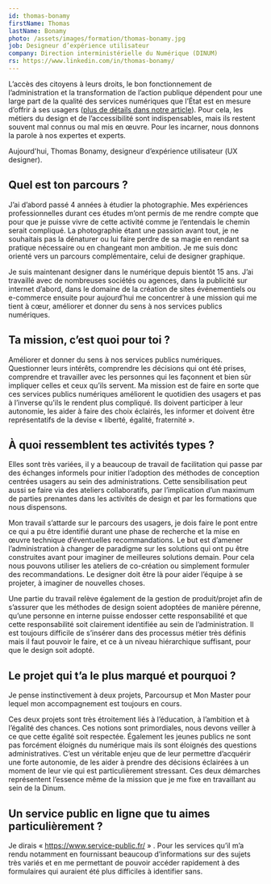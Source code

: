 ```yaml
---
id: thomas-bonamy
firstName: Thomas
lastName: Bonamy
photo: /assets/images/formation/thomas-bonamy.jpg
job: Designeur d’expérience utilisateur
company: Direction interministérielle du Numérique (DINUM)
rs: https://www.linkedin.com/in/thomas-bonamy/
---
```


<p class="fr-text--lead">L’accès des citoyens à leurs droits, le bon fonctionnement de l’administration et la transformation de l’action publique dépendent pour une large part de la qualité des services numériques que l’État est en mesure d’offrir à ses usagers (<a href="/articles/2024-04-29-nos-experts-ont-la-parole/">plus de détails dans notre article</a>). Pour cela, les métiers du design et de l’accessibilité sont indispensables, mais ils restent souvent mal connus ou mal mis en œuvre. Pour les incarner, nous donnons la parole à nos expertes et experts.</p>

<p class="fr-text--lead">Aujourd'hui, Thomas Bonamy, designeur d’expérience utilisateur (<span lang="en">UX designer</span>).</p>

<h2 class="fr-h6">Quel est ton parcours&nbsp;?</h2>

J&rsquo;ai d&rsquo;abord passé 4&nbsp;années à étudier la photographie. Mes expériences professionnelles durant ces études m&rsquo;ont permis de me rendre compte que pour que je puisse vivre de cette activité comme je l&rsquo;entendais le chemin serait compliqué. La photographie étant une passion avant tout, je ne souhaitais pas la dénaturer ou lui faire perdre de sa magie en rendant sa pratique nécessaire ou en changeant mon ambition. Je me suis donc orienté vers un parcours complémentaire, celui de designer graphique.

Je suis maintenant designer dans le numérique depuis bientôt 15&nbsp;ans. J&rsquo;ai travaillé avec de nombreuses sociétés ou agences, dans la publicité sur internet d&rsquo;abord, dans le domaine de la création de sites événementiels ou e-commerce ensuite pour aujourd&rsquo;hui me concentrer à une mission qui me tient à cœur, améliorer et donner du sens à nos services publics numériques.

<h2 class="fr-h6">Ta mission, c’est quoi pour toi&nbsp;?</h2>

Améliorer et donner du sens à nos services publics numériques. Questionner leurs intérêts, comprendre les décisions qui ont été prises, comprendre et travailler avec les personnes qui les façonnent et bien sûr impliquer celles et ceux qu&rsquo;ils servent. Ma mission est de faire en sorte que ces services publics numériques améliorent le quotidien des usagers et pas à l&rsquo;inverse qu'ils le rendent plus compliqué. Ils doivent participer à leur autonomie, les aider à faire des choix éclairés, les informer et doivent être représentatifs de la devise «&nbsp;liberté, égalité, fraternité&nbsp;».

<h2 class="fr-h6">À quoi ressemblent tes activités types&nbsp;?</h2>

Elles sont très variées, il y a beaucoup de travail de facilitation qui passe par des échanges informels pour initier l&rsquo;adoption des méthodes de conception centrées usagers au sein des administrations. Cette sensibilisation peut aussi se faire via des ateliers collaboratifs, par l&rsquo;implication d&rsquo;un maximum de parties prenantes dans les activités de design et par les formations que nous dispensons.

Mon travail s&rsquo;attarde sur le parcours des usagers, je dois faire le pont entre ce qui a pu être identifié durant une phase de recherche et la mise en œuvre technique d&rsquo;éventuelles recommandations. Le but est d&rsquo;amener l&rsquo;administration à changer de paradigme sur les solutions qui ont pu être construites avant pour imaginer de meilleures solutions demain. Pour cela nous pouvons utiliser les ateliers de co-création ou simplement formuler des recommandations. Le designer doit être là pour aider l&rsquo;équipe à se projeter, à imaginer de nouvelles choses.

Une partie du travail relève également de la gestion de produit/projet afin de s&rsquo;assurer que les méthodes de design soient adoptées de manière pérenne, qu&rsquo;une personne en interne puisse endosser cette responsabilité et que cette responsabilité soit clairement identifiée au sein de l&rsquo;administration. Il est toujours difficile de s&rsquo;insérer dans des processus métier très définis mais il faut pouvoir le faire, et ce à un niveau hiérarchique suffisant, pour que le design soit adopté.

<h2 class="fr-h6">Le projet qui t’a le plus marqué et pourquoi&nbsp;?</h2>

Je pense instinctivement à deux projets, Parcoursup et Mon Master pour lequel mon accompagnement est toujours en cours.

Ces deux projets sont très étroitement liés à l&rsquo;éducation, à l&rsquo;ambition et à l&rsquo;égalité des chances. Ces notions sont primordiales, nous devons veiller à ce que cette égalité soit respectée. Également les jeunes publics ne sont pas forcément éloignés du numérique mais ils sont éloignés des questions administratives. C&rsquo;est un véritable enjeu que de leur permettre d&rsquo;acquérir une forte autonomie, de les aider à prendre des décisions éclairées à un moment de leur vie qui est particulièrement stressant. Ces deux démarches représentent l&rsquo;essence même de la mission que je me fixe en travaillant au sein de la Dinum.

<h2 class="fr-h6">Un service public en ligne que tu aimes particulièrement&nbsp;?</h2>

Je dirais «&nbsp;<a href="https://service-public.fr">https://www.service-public.fr/</a>&nbsp;»&nbsp;. Pour les services qu&rsquo;il m&rsquo;a rendu notamment en fournissant beaucoup d&rsquo;informations sur des sujets très variés et en me permettant de pouvoir accéder rapidement à des formulaires qui auraient été plus difficiles à identifier sans.
